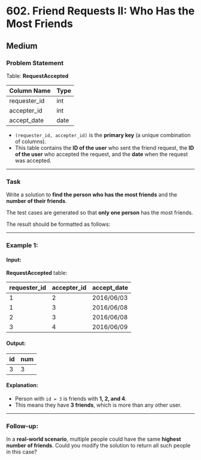 # 602. Friend Requests II: Who Has the Most Friends

## Medium

### Problem Statement

Table: **RequestAccepted**

| Column Name  | Type |
|-------------|------|
| requester_id | int  |
| accepter_id  | int  |
| accept_date  | date |

- `(requester_id, accepter_id)` is the **primary key** (a unique combination of columns).
- This table contains the **ID of the user** who sent the friend request, the **ID of the user** who accepted the request, and the **date** when the request was accepted.

---

### Task

Write a solution to **find the person who has the most friends** and the **number of their friends**.

The test cases are generated so that **only one person** has the most friends.

The result should be formatted as follows:

---

### Example 1:

#### **Input:**
**RequestAccepted** table:

| requester_id | accepter_id | accept_date |
|-------------|-------------|-------------|
| 1           | 2           | 2016/06/03  |
| 1           | 3           | 2016/06/08  |
| 2           | 3           | 2016/06/08  |
| 3           | 4           | 2016/06/09  |

#### **Output:**
| id | num |
|----|-----|
| 3  | 3   |

#### **Explanation:**
- Person with `id = 3` is friends with **1, 2, and 4**.
- This means they have **3 friends**, which is more than any other user.

---

### Follow-up:

In a **real-world scenario**, multiple people could have the same **highest number of friends**. Could you modify the solution to return all such people in this case?
